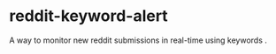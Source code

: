 reddit-keyword-alert
====================

A way to monitor new reddit submissions in real-time using keywords .
